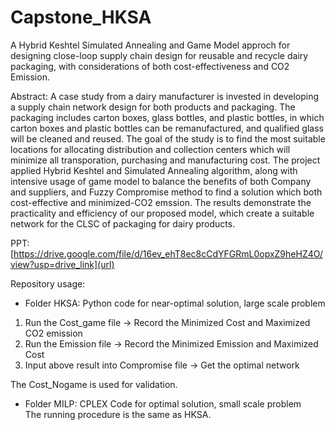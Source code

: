 # Capstone_HKSA

A Hybrid Keshtel Simulated Annealing and Game Model approch for designing close-loop supply chain design for reusable and recycle dairy packaging, with considerations of both cost-effectiveness and CO2 Emission. 

Abstract: A case study from a dairy manufacturer is invested in developing a supply chain network design for both products and packaging. The packaging includes carton boxes, glass bottles, and plastic bottles, in which carton boxes and plastic bottles can be remanufactured, and qualified glass will be cleaned and reused. The goal of the study is to find the most suitable locations for allocating distribution and collection centers which will minimize all transporation, purchasing and manufacturing cost. The project applied Hybrid Keshtel and Simulated Annealing algorithm, along with intensive usage of game model to balance the benefits of both Company and suppliers, and Fuzzy Compromise method to find a solution which both cost-effective and minimized-CO2 emssion.
The results demonstrate the practicality and efficiency of our proposed model, which create a suitable network for the CLSC of packaging for dairy products.

PPT: [https://drive.google.com/file/d/16ev_ehT8ec8cCdYFGRmL0opxZ9heHZ4O/view?usp=drive_link](url)

Repository usage:
- Folder HKSA: Python code for near-optimal solution, large scale problem
1. Run the Cost_game file -> Record the Minimized Cost and Maximized CO2 emission
2. Run the Emission file -> Record the Minimized Emission and Maximized Cost
3. Input above result into Compromise file -> Get the optimal network  

The Cost_Nogame is used for validation.

- Folder MILP: CPLEX Code for optimal solution, small scale problem  
The running procedure is the same as HKSA.
